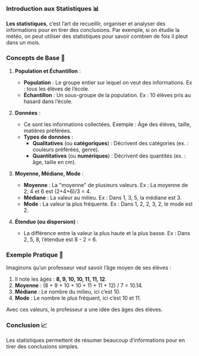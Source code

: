 ### Introduction aux Statistiques 📊

**Les statistiques**, c’est l’art de recueillir, organiser et analyser des informations pour en tirer des conclusions. Par exemple, si on étudie la météo, on peut utiliser des statistiques pour savoir combien de fois il pleut dans un mois.

### Concepts de Base 🧩

1. **Population et Échantillon** :
   - **Population** : Le groupe entier sur lequel on veut des informations. Ex : tous les élèves de l’école.
   - **Échantillon** : Un sous-groupe de la population. Ex : 10 élèves pris au hasard dans l’école.

2. **Données** :
   - Ce sont les informations collectées. Exemple : Âge des élèves, taille, matières préférées.
   - **Types de données** :
     - **Qualitatives** (ou **catégoriques**) : Décrivent des catégories (ex. : couleurs préférées, genre).
     - **Quantitatives** (ou **numériques**) : Décrivent des quantités (ex. : âge, taille en cm).

3. **Moyenne, Médiane, Mode** :
   - **Moyenne** : La "moyenne" de plusieurs valeurs. Ex : La moyenne de 2, 4 et 6 est (2+4+6)/3 = 4.
   - **Médiane** : La valeur au milieu. Ex : Dans 1, 3, 5, la médiane est 3.
   - **Mode** : La valeur la plus fréquente. Ex : Dans 1, 2, 2, 3, 2, le mode est 2.

4. **Étendue (ou dispersion)** :
   - La différence entre la valeur la plus haute et la plus basse. Ex : Dans 2, 5, 8, l’étendue est 8 - 2 = 6.

### Exemple Pratique 📝

Imaginons qu’un professeur veut savoir l’âge moyen de ses élèves :

1. Il note les âges : **8, 9, 10, 10, 11, 11, 12**.
2. **Moyenne** : (8 + 9 + 10 + 10 + 11 + 11 + 12) / 7 = 10.14.
3. **Médiane** : Le nombre du milieu, ici c’est 10.
4. **Mode** : Le nombre le plus fréquent, ici c’est 10 et 11.

Avec ces valeurs, le professeur a une idée des âges des élèves.

### Conclusion 📈

Les statistiques permettent de résumer beaucoup d’informations pour en tirer des conclusions simples.
